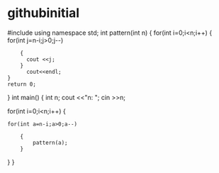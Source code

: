 # githubinitial
#include <iostream>
using namespace std;
int pattern(int n)
{
    for(int i=0;i<n;i++)
    {
        for(int j=n-i;j>0;j--)
    
        {
          cout <<j;
        }
          cout<<endl;
    }
    return 0;
}
int main()
{
    int n;
    cout <<"n: ";
    cin >>n;
    
for(int i=0;i<n;i++)
{
    
    for(int a=n-i;a>0;a--)

        {
            pattern(a);
        }
    
}
}
